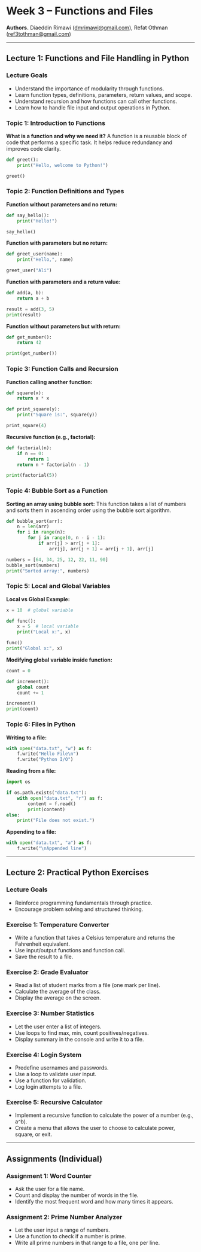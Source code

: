 # Week 3 – Functions and Files

**Authors.** Diaeddin Rimawi ([dmrimawi@gmail.com](mailto:dmrimawi@gmail.com)), Refat Othman ([ref3tothman@gmail.com](mailto:ref3tothman@gmail.com))

---

## Lecture 1: Functions and File Handling in Python

### Lecture Goals

* Understand the importance of modularity through functions.
* Learn function types, definitions, parameters, return values, and scope.
* Understand recursion and how functions can call other functions.
* Learn how to handle file input and output operations in Python.

### Topic 1: Introduction to Functions

**What is a function and why we need it?**
A function is a reusable block of code that performs a specific task. It helps reduce redundancy and improves code clarity.

```python
def greet():
    print("Hello, welcome to Python!")

greet()
```

### Topic 2: Function Definitions and Types

**Function without parameters and no return:**

```python
def say_hello():
    print("Hello!")

say_hello()
```

**Function with parameters but no return:**

```python
def greet_user(name):
    print("Hello,", name)

greet_user("Ali")
```

**Function with parameters and a return value:**

```python
def add(a, b):
    return a + b

result = add(3, 5)
print(result)
```

**Function without parameters but with return:**

```python
def get_number():
    return 42

print(get_number())
```

### Topic 3: Function Calls and Recursion

**Function calling another function:**

```python
def square(x):
    return x * x

def print_square(y):
    print("Square is:", square(y))

print_square(4)
```

**Recursive function (e.g., factorial):**

```python
def factorial(n):
    if n == 0:
        return 1
    return n * factorial(n - 1)

print(factorial(5))
```

### Topic 4: Bubble Sort as a Function

**Sorting an array using bubble sort:** This function takes a list of numbers and sorts them in ascending order using the bubble sort algorithm.

```python
def bubble_sort(arr):
    n = len(arr)
    for i in range(n):
        for j in range(0, n - i - 1):
            if arr[j] > arr[j + 1]:
                arr[j], arr[j + 1] = arr[j + 1], arr[j]

numbers = [64, 34, 25, 12, 22, 11, 90]
bubble_sort(numbers)
print("Sorted array:", numbers)
```

### Topic 5: Local and Global Variables

**Local vs Global Example:**

```python
x = 10  # global variable

def func():
    x = 5  # local variable
    print("Local x:", x)

func()
print("Global x:", x)
```

**Modifying global variable inside function:**

```python
count = 0

def increment():
    global count
    count += 1

increment()
print(count)
```

### Topic 6: Files in Python

**Writing to a file:**

```python
with open("data.txt", "w") as f:
    f.write("Hello File\n")
    f.write("Python I/O")
```

**Reading from a file:**

```python
import os

if os.path.exists("data.txt"):
    with open("data.txt", "r") as f:
        content = f.read()
        print(content)
else:
    print("File does not exist.")
```

**Appending to a file:**

```python
with open("data.txt", "a") as f:
    f.write("\nAppended line")
```

---

## Lecture 2: Practical Python Exercises

### Lecture Goals

* Reinforce programming fundamentals through practice.
* Encourage problem solving and structured thinking.

### Exercise 1: Temperature Converter

* Write a function that takes a Celsius temperature and returns the Fahrenheit equivalent.
* Use input/output functions and function call.
* Save the result to a file.

### Exercise 2: Grade Evaluator

* Read a list of student marks from a file (one mark per line).
* Calculate the average of the class.
* Display the average on the screen.

### Exercise 3: Number Statistics

* Let the user enter a list of integers.
* Use loops to find max, min, count positives/negatives.
* Display summary in the console and write it to a file.

### Exercise 4: Login System

* Predefine usernames and passwords.
* Use a loop to validate user input.
* Use a function for validation.
* Log login attempts to a file.

### Exercise 5: Recursive Calculator

* Implement a recursive function to calculate the power of a number (e.g., a^b).
* Create a menu that allows the user to choose to calculate power, square, or exit.

---

## Assignments (Individual)

### Assignment 1: Word Counter

* Ask the user for a file name.
* Count and display the number of words in the file.
* Identify the most frequent word and how many times it appears.

### Assignment 2: Prime Number Analyzer

* Let the user input a range of numbers.
* Use a function to check if a number is prime.
* Write all prime numbers in that range to a file, one per line.
